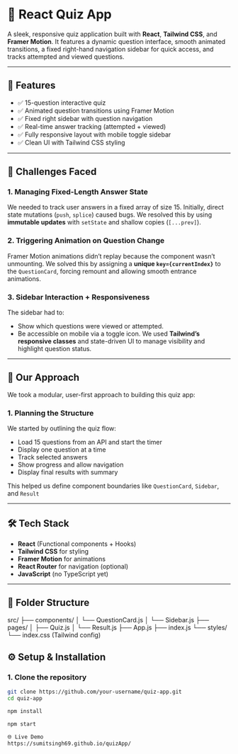 # 🧠 React Quiz App

A sleek, responsive quiz application built with **React**, **Tailwind CSS**, and **Framer Motion**. It features a dynamic question interface, smooth animated transitions, a fixed right-hand navigation sidebar for quick access, and tracks attempted and viewed questions.

---

## 🚀 Features

- ✅ 15-question interactive quiz
- ✅ Animated question transitions using Framer Motion
- ✅ Fixed right sidebar with question navigation
- ✅ Real-time answer tracking (attempted + viewed)
- ✅ Fully responsive layout with mobile toggle sidebar
- ✅ Clean UI with Tailwind CSS styling

---

## 🧩 Challenges Faced

### 1. Managing Fixed-Length Answer State
We needed to track user answers in a fixed array of size 15. Initially, direct state mutations (`push`, `splice`) caused bugs. We resolved this by using **immutable updates** with `setState` and shallow copies (`[...prev]`).

### 2. Triggering Animation on Question Change
Framer Motion animations didn’t replay because the component wasn’t unmounting. We solved this by assigning a **unique `key={currentIndex}`** to the `QuestionCard`, forcing remount and allowing smooth entrance animations.

### 3. Sidebar Interaction + Responsiveness
The sidebar had to:
- Show which questions were viewed or attempted.
- Be accessible on mobile via a toggle icon.
We used **Tailwind’s responsive classes** and state-driven UI to manage visibility and highlight question status.

---


## 🧭 Our Approach

We took a modular, user-first approach to building this quiz app:

### 1. Planning the Structure
We started by outlining the quiz flow:
- Load 15 questions from an API and start the timer
- Display one question at a time
- Track selected answers
- Show progress and allow navigation
- Display final results with summary

This helped us define component boundaries like `QuestionCard`, `Sidebar`, and `Result`

---

## 🛠️ Tech Stack

- **React** (Functional components + Hooks)
- **Tailwind CSS** for styling
- **Framer Motion** for animations
- **React Router** for navigation (optional)
- **JavaScript** (no TypeScript yet)

---

## 🧪 Folder Structure

src/
├── components/
│ └── QuestionCard.js
│ └── Sidebar.js
├── pages/
│ ├── Quiz.js
│ └── Result.js
├── App.js
├── index.js
└── styles/
└── index.css (Tailwind config)


## ⚙️ Setup & Installation

### 1. Clone the repository

```bash
git clone https://github.com/your-username/quiz-app.git
cd quiz-app

npm install

npm start

🌐 Live Demo
https://sumitsingh69.github.io/quizApp/
